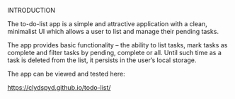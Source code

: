 INTRODUCTION

The to-do-list app is a simple and attractive application with a clean, minimalist UI which allows a user to list and manage their pending tasks.

The app provides basic functionality – the ability to list tasks, mark tasks as complete and filter tasks by pending, complete or all. Until such time as a task is deleted from the list, it persists in the user’s local storage. 

The app can be viewed and tested here:

https://clydspyd.github.io/todo-list/

